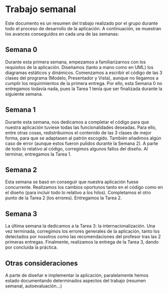 # Trabajo semanal
Este documento es un resumen del trabajo realizado por el grupo durante todo el proceso de desarrollo de la aplicación.
A continuación, se muestran los avances conseguidos en cada una de las semanas:

## Semana 0
Durante esta primera semana, empezamos a familiarizarnos con los requisitos de la aplicación.
Diseñamos (tanto a mano como en UML) los diagramas estáticos y dinámicos.
Comenzamos a escribir el código de las 3 clases del programa (Modelo, Presentador y Vista), aunque no llegamos a cumplir los requirimientos de la primera entrega.
Por ello, esta Semana 0 no entregamos todavía nada, pues la Tarea 1 tenía que ser finalizada durante la siguiente semana.

## Semana 1
Durante esta semana, nos dedicamos a completar el código para que nuestra aplicación tuviese todas las funcionalidades deseadas.
Para ello, entre otras cosas, redistribuimos el contenido de las 3 clases de mejor forma, para que se adaptasen al patrón escogido.
También añadimos algún caso de error (aunque estos fueron pulidos durante la Semana 2).
A parte de todo lo relativo al código, corregimos algunos fallos del diseño.
Al terminar, entregamos la Tarea 1.

## Semana 2
Esta semana se basó en conseguir que nuestra aplicación fuese concurrente.
Realizamos los cambios oportunos tanto en el código como en el diseño (para incluir todo lo relativo a los hilos).
Completamos el otro punto de la Tarea 2 (los errores).
Entregamos la Tarea 2.

## Semana 3
La última semana la dedicamos a la Tarea 3: la internacionalización.
Una vez terminada, corregimos los errores generales de la aplicación, tanto los detectados por nosotros como las recomendaciones del profesor tras las 2 primeras entregas.
Finalmente, realizamos la entrega de la Tarea 3, dando por concluida la práctica.

## Otras consideraciones
A parte de diseñar e implementar la aplicación, paralelamente hemos estado documentando determinados aspectos del trabajo (resumen semanal, autoevaluación...)
